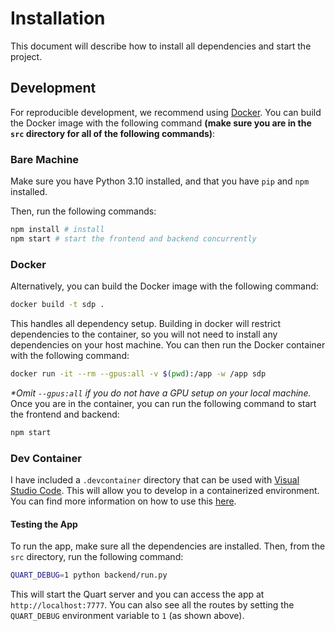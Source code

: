 # Installation

This document will describe how to install all dependencies and start the project.

## Development

For reproducible development, we recommend using [Docker](https://www.docker.com/).
You can build the Docker image with the following command **(make sure you are in the `src` directory for all of the following commands)**:

### Bare Machine

Make sure you have Python 3.10 installed, and that you have `pip` and `npm` installed.

Then, run the following commands:

```bash
npm install # install
npm start # start the frontend and backend concurrently
```

### Docker

Alternatively, you can build the Docker image with the following command:

```bash
docker build -t sdp .
```

This handles all dependency setup. Building in docker will restrict dependencies to the container, so you will not need to install any dependencies on your host machine.
You can then run the Docker container with the following command:

```bash
docker run -it --rm --gpus:all -v $(pwd):/app -w /app sdp
```
_*Omit `--gpus:all` if you do not have a GPU setup on your local machine._
Once you are in the container, you can run the following command to start the frontend and backend:

```bash
npm start
```

### Dev Container

I have included a `.devcontainer` directory that can be used with [Visual Studio Code](https://code.visualstudio.com/). This will allow you to develop in a containerized environment. You can find more information on how to use this [here](https://code.visualstudio.com/docs/remote/containers).

#### Testing the App

To run the app, make sure all the dependencies are installed. Then, from the `src` directory, run the following command:

```bash
QUART_DEBUG=1 python backend/run.py
```

This will start the Quart server and you can access the app at `http://localhost:7777`. You can also see all the routes by setting the `QUART_DEBUG` environment variable to `1` (as shown above).

